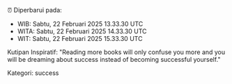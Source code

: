 ⏰ Diperbarui pada:
- WIB: Sabtu, 22 Februari 2025 13.33.30 UTC
- WITA: Sabtu, 22 Februari 2025 14.33.30 UTC
- WIT: Sabtu, 22 Februari 2025 15.33.30 UTC

Kutipan Inspiratif:
"Reading more books will only confuse you more and you will be dreaming about success instead of becoming successful yourself."


Kategori: success

